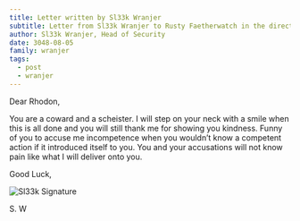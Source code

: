 ```yaml
---
title: Letter written by Sl33k Wranjer
subtitle: Letter from Sl33k Wranjer to Rusty Faetherwatch in the direct aftermath of the Invasion of the Mine
author: Sl33k Wranjer, Head of Security
date: 3048-08-05
family: wranjer
tags:
  - post
  - wranjer
---
```


Dear Rhodon, 

You are a coward and a scheister. I will step on your neck with a smile when this is all done and you will still thank me for showing you kindness. Funny of you to accuse me incompetence when you wouldn’t know a competent action if it introduced itself to you. You and your accusations will not know pain like what I will deliver onto you.

Good Luck, 

![Sl33k Signature](/static/img/signatures/sleek-signature-1.png)

S. W

